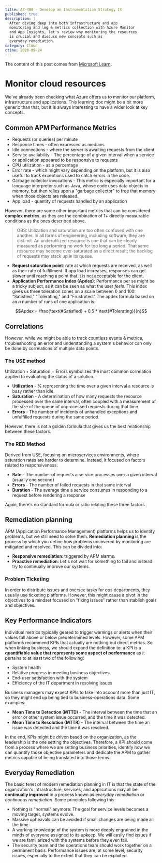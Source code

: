 ```yaml
---
title: AZ-400 - Develop an Instrumentation Strategy IX
published: true
description: |
  After diving deep into both infrastructure and app
  monitoring and log & metrics collection with Azure Monitor
  and App Insights, let's review why monitoring the resources
  is crucial and discuss new concepts such as
  everyday remediation.  
category: Cloud
ctime: 2020-09-24
---
```


The content of this post comes from [Microsoft Learn](https://docs.microsoft.com/en-us/learn/modules/cmu-monitor-cloud-resources/).

# Monitor cloud resources

We've already been checking what Azure offers us to monitor our platform, infrastructure and applications. This learning doc might be a bit more generic than that, but it is always interesting to have a wider look at key concepts.

## Common APM Performance Metrics

* Requests (or queries) per minute
* Response times - often expressed as medians
* Idle connections - where the server is awaiting requests from the client
* Service availability - The percentage of a given interval when a service or application appeared to be responsive to requests
* CPU utilization - as a percentage
* Error rate - which might vary depending on the platform, but it is also useful to track exceptions used to catch errors in the code.
* Garbage collector invocations - This metric is especially important for a language interpreter such as Java, whose code uses data objects in memory, but then relies upon a "garbage collector" to free that memory when those objects are released.
* App load - quantity of requests handled by an application

However, there are some other important metrics that can be considered **complex metrics**, as they are the combination of 1+ directly measurable conditions as the ones described above.

> OBS: Utilization and saturation are too often confused with one another. In all forms of engineering, including software, they are distinct. An underutilized resource is one that can be clearly measured as performing no work for too long a period. That same resource may become over-saturated as a direct result; the backlog of requests may stack up in its queue.

* **Request saturation point**: rate at which requests are received, as well as their rate of fulfillment. If app load increases, responses can get slower until reaching a point that it is not acceptable for the client.
* **Application Performance Index (Apdex)**: Performance per se might be a tricky subject, as it can be seen as what the user *feels*. This index gives us three toleration zones on a scale between 0 and 100: "Satisfied," "Tolerating," and "Frustrated." The apdex formula based on an $n$ number of runs of one application is:

$$Apdex = \frac{\text{#Satisfied} + 0.5 * \text{#Tolerating}}{n}$$

## Correlations

However, while we might be able to track countless events & metrics, troubleshooting an error and understanding a system's behavior can only be done by correlations of multiple data points.

### The USE method

Utilization + Saturation + Errors symbolizes the most common correlation applied to evaluating the status of a solution.

* **Utilization** - % representing the time over a given interval a resource is busy rather than idle.
* **Saturation** - A determination of how many requests the resource processed over the same interval, often coupled with a measurement of the size of the queue of unprocessed requests during that time.
* **Errors** - The number of incidents of unhandled exceptions and unfulfilled requests during the same period.

However, there is not a golden formula that gives us the best relationship between these factors.

### The RED Method

Derived from USE, focusing on microservices environments, where saturation rates are harder to determine. Instead, it focused on factors related to responsiveness:

* **Rate** - The number of requests a service processes over a given interval (usually one second)
* **Errors** - The number of failed requests in that same interval
* **Duration** - The average time a service consumes in responding to a request before rendering a response

Again, there's no standard formula or ratio relating these three factors.

## Remediation planning

APM (Application Performance Management) platforms helps us to identify problems, but we still need to solve them. **Remediation planning** is the process by which you define how problems uncovered by monitoring are mitigated and resolved. This can be divided into:
* **Responsive remediation**: triggered by APM alarms.
* **Proactive remediation**: Let's not wait for something to fail and instead try to continually improve our systems.

### Problem Ticketing

In order to distribute issues and oversee tasks for ops departments, they usually use ticketing platforms. However, this might cause a pivot in the objectives to a mindset focused on "fixing issues" rather than stablish goals and objectives.

## Key Performance Indicators

Individual metrics typically geared to trigger warnings or alerts when their values fall above or below predetermined levels. However, some APM platforms recommend KPIs that actually are nothing but direct metrics. So when linking business, we should expand the definition to: a KPI is a **quantifiable value that represents some aspect of performance** as it pertains to at least two of the following:

* System health
* Relative progress in meeting business objectives
* End-user satisfaction with the system
* Efficiency of the IT department in resolving issues

Business managers may expect KPIs to take into account more than just IT, so they might end up being tied to business-operations data. Some examples:
* **Mean Time to Detection (MTTD)** - The interval between the time that an error or other system issue occurred, and the time it was detected.
* **Mean Time to Resolution (MTTR)** - The interval between the time an issue was detected and the time it was resolved.

In the end, KPIs might be driven based on the organization, as the leadership is the one setting the objectives. Therefore, a KPI should come from a process where we are setting business priorities, identify how we can quantify those objective parameters and dedicate the APM to gather metrics capable of being translated into those terms.

## Everyday Remediation

The basic tenet of modern remediation planning in IT is that the state of the organization's infrastructure, services, and applications may all be **continually improved** in a process known as *everyday remediation* or *continuous remediation*. Some principles following this:

* Nothing is "normal" anymore: The goal for service levels becomes a moving target, systems evolve.
* Massive upheavals can be avoided if small changes are being made all the time.
* A working knowledge of the system is more deeply engrained in the minds of everyone assigned to its upkeep. We will easily find issues if we are familiarized with the systems before they even fail.
* The security team and the operations team should work together on a permanent basis. Performance issues are, at some level, security issues, especially to the extent that they can be exploited.


